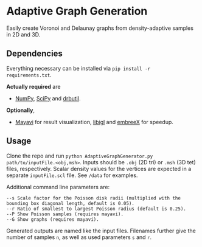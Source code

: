 # Adaptive Graph Generation

Easily create Voronoi and Delaunay graphs from density-adaptive samples in 2D and 3D.

## Dependencies

Everything necessary can be installed via `pip install -r requirements.txt`.

**Actually required** are 
* [NumPy](https://github.com/numpy/numpy), [SciPy](https://github.com/scipy/scipy) and [drbutil](https://github.com/dbukenberger/drbutil).

**Optionally**, 
* [Mayavi](https://github.com/enthought/mayavi) for result visualization, [libigl](https://github.com/libigl/libigl-python-bindings) and [embreeX](https://github.com/trimesh/embreex) for speedup.

## Usage
Clone the repo and run `python AdaptiveGraphGenerator.py path/to/inputFile.<obj,msh>`.
Inputs should be `.obj` (2D tri) or `.msh` (3D tet) files, respectively.
Scalar density values for the vertices are expected in a separate `inputFile.scl` file.
See `/data` for examples.

Additional command line parameters are:
```
--s	Scale factor for the Poisson disk radii (multiplied with the bounding box diagonal length, default is 0.05).
--r	Ratio of smallest to largest Poisson radius (default is 0.25).
--P	Show Poisson samples (requires mayavi).
--G	Show graphs (requires mayavi).
```

Generated outputs are named like the input files.
Filenames further give the number of samples `n`, as well as used parameters `s` and `r`.